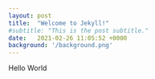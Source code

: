 ```yaml
---
layout: post
title:  "Welcome to Jekyll!"
#subtitle: "This is the post subtitle."
date:   2021-02-26 11:05:52 +0000
background: '/background.png'
---
```

Hello World